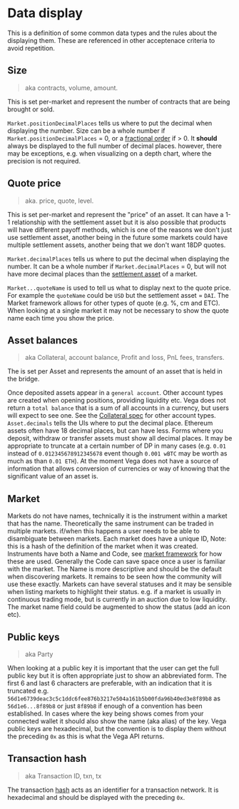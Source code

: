 # Data display

This is a definition of some common data types and the rules about the displaying them. These are referenced in other acceptenace criteria to avoid repetition.

## Size

>aka contracts, volume, amount.

This is set per-market and represent the number of contracts that are being brought or sold.

`Market.positionDecimalPlaces` tells us where to put the decimal when displaying the number. Size can be a whole number if `Market.positionDecimalPlaces` = 0, or a [fractional order](../protocol/0052-FPOS-fractional_orders_positions.md) if > 0.
It **should** always be displayed to the full number of decimal places. however, there may be exceptions, e.g. when visualizing on a depth chart, where the precision is not required.

## Quote price

> aka. price, quote, level.

This is set per-market and represent the "price" of an asset. It can have a 1-1 relationship with the settlement asset but it is also possible that products will have different payoff methods, which is one of the reasons we don't just use settlement asset, another being in the future some markets could have multiple settlement assets, another being that we don't want 18DP quotes.

`Market.decimalPlaces` tells us where to put the decimal when displaying the number. It can be a whole number if `Market.decimalPlaces` = 0, but will not have more decimal places than the [settlement asset](#asset-balances) of a market.

`Market...quoteName` is used to tell us what to display next to the quote price. For example the `quoteName` could be `USD` but the settlement asset = `DAI`. The Market framework allows for other types of quote (e.g. %, cm and ETC). When looking at a single market it may not be necessary to show the quote name each time you show the price.


## Asset balances

> aka Collateral, account balance, Profit and loss, PnL fees, transfers.

The is set per Asset and represents the amount of an asset that is held in the bridge. 

Once deposited assets appear in a `general account`. Other account types are created when opening positions, providing liquidity etc.
Vega does not return a `total balance` that is a sum of all accounts in a currency, but users will expect to see one. See the [Collateral spec](../protocol/0005-COLL-collateral.md) for other account types.
`Asset.decimals` tells the UIs where to put the decimal place. Ethereum assets often have 18 decimal places, but can have less. Forms where you deposit, withdraw or transfer assets must show all decimal places. It may be appropriate to truncate at a certain number of DP in many cases (e.g. `0.01` instead of `0.012345678912345678` event though `0.001 wBTC` may be worth as much as than `0.01 ETH`). At the moment Vega does not have a source of information that allows conversion of currencies or way of knowing that the significant value of an asset is.

## Market

Markets do not have names, technically it is the instrument within a market that has the name. Theoretically the same instrument can be traded in multiple markets. if/when this happens a user needs to be able to disambiguate between markets. Each market does have a unique ID, Note: this is a hash of the definition of the market when it was created.
Instruments have both a Name and Code, see [market framework](../protocol/0001-MKTF-market_framework.md) for how these are used. Generally the Code can save space once a user is familiar with the market. The Name is more descriptive and should be the default when discovering markets. It remains to be seen how the community will use these exactly.
Markets can have several statuses and it may be sensible when listing markets to highlight their status. e.g. if a market is usually in continuous trading mode, but is currently in an auction due to low liquidity. The market name field could be augmented to show the status (add an icon etc).

## Public keys

> aka Party

When looking at a public key it is important that the user can get the full public key but it is often appropriate just to show an abbreviated form. The first 6 and last 6 characters are preferable, with an indication that it is truncated e.g. `56d1e6739deac3c5c1ddc6fee876b3217e504a161b5b00fda96b40ed3e8f89b8` as `56d1e6...8f89b8` or just `8f89b8` if enough of a convention has been established. In cases where the key being shows comes from your connected wallet it should also show the name (aka alias) of the key. 
Vega public keys are hexadecimal, but the convention is to display them without the preceding `0x` as this is what the Vega API returns.

## Transaction hash

> aka Transaction ID, txn, tx

The transaction [hash](https://www.investopedia.com/terms/h/hash.asp) acts as an identifier for a transaction network. It is hexadecimal and should be displayed with the preceding `0x`.
